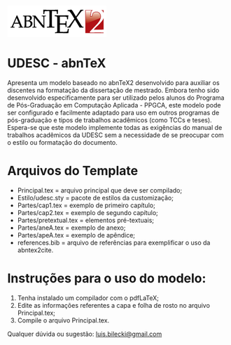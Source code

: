 [![N|Solid](https://raw.githubusercontent.com/abntex/abntex2-old-binary/master/marca-abntex/marca_abntex-2.png)]()
# UDESC - abnTeX

Apresenta um modelo baseado no abnTeX2 desenvolvido para auxiliar os discentes na formatação da dissertação de mestrado. Embora tenho sido desenvolvido especificamente para ser utilizado pelos alunos do Programa de Pós-Graduação em Computação Aplicada - PPGCA, este modelo pode ser configurado e facilmente adaptado para uso em outros programas de pós-graduação e tipos de trabalhos acadêmicos (como TCCs e teses). Espera-se que este modelo implemente todas as exigências do manual de trabalhos acadêmicos da UDESC sem a necessidade de se preocupar com o estilo ou formatação do documento.

# Arquivos do Template

* Principal.tex = arquivo principal que deve ser compilado;
* Estilo/udesc.sty = pacote de estilos da customização;
* Partes/cap1.tex = exemplo de primeiro capítulo;
* Partes/cap2.tex = exemplo de segundo capítulo;
* Partes/pretextual.tex = elementos pré-textuais;
* Partes/aneA.tex = exemplo de anexo;
* Partes/apeA.tex = exemplo de apêndice;
* references.bib = arquivo de referências para exemplificar o uso da abntex2cite.

# Instruções para o uso do modelo:

1) Tenha instalado um compilador com o pdfLaTeX;
2) Edite as informações referentes a capa e folha de rosto no arquivo Principal.tex;
3) Compile o arquivo Principal.tex.

Qualquer dúvida ou sugestão: luis.bilecki@gmail.com



